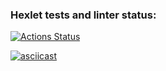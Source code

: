 ### Hexlet tests and linter status:
[![Actions Status](https://github.com/pollyleyka/frontend-project-46/workflows/hexlet-check/badge.svg)](https://github.com/pollyleyka/frontend-project-46/actions)

[![asciicast](https://asciinema.org/a/540886.svg)](https://asciinema.org/a/540886)
